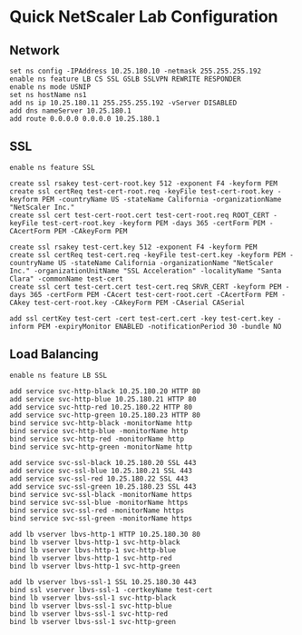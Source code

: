 # Quick NetScaler Lab Configuration

## Network
	
	set ns config -IPAddress 10.25.180.10 -netmask 255.255.255.192
	enable ns feature LB CS SSL GSLB SSLVPN REWRITE RESPONDER
	enable ns mode USNIP
	set ns hostName ns1
	add ns ip 10.25.180.11 255.255.255.192 -vServer DISABLED
	add dns nameServer 10.25.180.1
	add route 0.0.0.0 0.0.0.0 10.25.180.1

## SSL

	enable ns feature SSL
	
	create ssl rsakey test-cert-root.key 512 -exponent F4 -keyform PEM
	create ssl certReq test-cert-root.req -keyFile test-cert-root.key -keyform PEM -countryName US -stateName California -organizationName "NetScaler Inc." 
	create ssl cert test-cert-root.cert test-cert-root.req ROOT_CERT -keyFile test-cert-root.key -keyform PEM -days 365 -certForm PEM -CAcertForm PEM -CAkeyForm PEM

	create ssl rsakey test-cert.key 512 -exponent F4 -keyform PEM
	create ssl certReq test-cert.req -keyFile test-cert.key -keyform PEM -countryName US -stateName California -organizationName "NetScaler Inc." -organizationUnitName "SSL Acceleration" -localityName "Santa Clara" -commonName test-cert
	create ssl cert test-cert.cert test-cert.req SRVR_CERT -keyform PEM -days 365 -certForm PEM -CAcert test-cert-root.cert -CAcertForm PEM -CAkey test-cert-root.key -CAkeyForm PEM -CAserial CASerial

	add ssl certKey test-cert -cert test-cert.cert -key test-cert.key -inform PEM -expiryMonitor ENABLED -notificationPeriod 30 -bundle NO

## Load Balancing

	enable ns feature LB SSL

	add service svc-http-black 10.25.180.20 HTTP 80
	add service svc-http-blue 10.25.180.21 HTTP 80
	add service svc-http-red 10.25.180.22 HTTP 80
	add service svc-http-green 10.25.180.23 HTTP 80
	bind service svc-http-black -monitorName http
	bind service svc-http-blue -monitorName http
	bind service svc-http-red -monitorName http
	bind service svc-http-green -monitorName http

	add service svc-ssl-black 10.25.180.20 SSL 443
	add service svc-ssl-blue 10.25.180.21 SSL 443
	add service svc-ssl-red 10.25.180.22 SSL 443
	add service svc-ssl-green 10.25.180.23 SSL 443
	bind service svc-ssl-black -monitorName https
	bind service svc-ssl-blue -monitorName https
	bind service svc-ssl-red -monitorName https
	bind service svc-ssl-green -monitorName https

	add lb vserver lbvs-http-1 HTTP 10.25.180.30 80
	bind lb vserver lbvs-http-1 svc-http-black
	bind lb vserver lbvs-http-1 svc-http-blue
	bind lb vserver lbvs-http-1 svc-http-red
	bind lb vserver lbvs-http-1 svc-http-green

	add lb vserver lbvs-ssl-1 SSL 10.25.180.30 443
	bind ssl vserver lbvs-ssl-1 -certkeyName test-cert
	bind lb vserver lbvs-ssl-1 svc-http-black
	bind lb vserver lbvs-ssl-1 svc-http-blue
	bind lb vserver lbvs-ssl-1 svc-http-red
	bind lb vserver lbvs-ssl-1 svc-http-green
